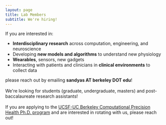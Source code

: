 ```yaml
---
layout: page
title: Lab Members
subtitle: We're hiring!
---
```


If you are interested in: 
- **Interdisciplinary research** across computation, engineering, and neuroscience
- Developing **new models and algorithms** to understand new physiology
- **Wearables**, sensors, new gadgets
- Interacting with patients and clinicians in **clinical environments** to collect data

please reach out by emailing **sandyas AT berkeley DOT edu**!\
\
We're looking for students (graduate, undergraduate, masters) and post-baccalaureate research assistants!\
\
If you are applying to the [UCSF-UC Berkeley Computational Precision Health Ph.D. program](https://computationalhealth.berkeley.edu/) and are interested in rotating with us, please reach out!

